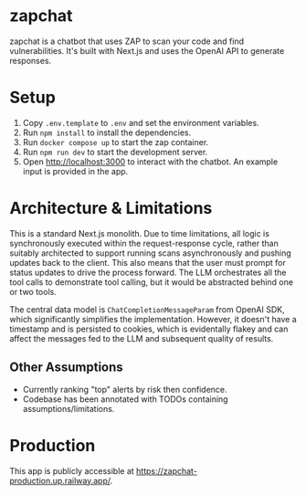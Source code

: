 # zapchat

zapchat is a chatbot that uses ZAP to scan your code and find vulnerabilities. It's built with Next.js and uses the OpenAI API to generate responses.

# Setup

1. Copy `.env.template` to `.env` and set the environment variables.
2. Run `npm install` to install the dependencies.
3. Run `docker compose up` to start the zap container.
4. Run `npm run dev` to start the development server.
5. Open [http://localhost:3000](http://localhost:3000) to interact with the chatbot. An example input is provided in the app.

# Architecture & Limitations

This is a standard Next.js monolith. Due to time limitations, all logic is synchronously executed within the request-response cycle, rather than suitably architected to support running scans asynchronously and pushing updates back to the client. This also means that the user must prompt for status updates to drive the process forward. The LLM orchestrates all the tool calls to demonstrate tool calling, but it would be abstracted behind one or two tools.

The central data model is `ChatCompletionMessageParam` from OpenAI SDK, which significantly simplifies the implementation. However, it doesn't have a timestamp and is persisted to cookies, which is evidentally flakey and can affect the messages fed to the LLM and subsequent quality of results.

## Other Assumptions

- Currently ranking "top" alerts by risk then confidence.
- Codebase has been annotated with TODOs containing assumptions/limitations.

# Production

This app is publicly accessible at https://zapchat-production.up.railway.app/.
